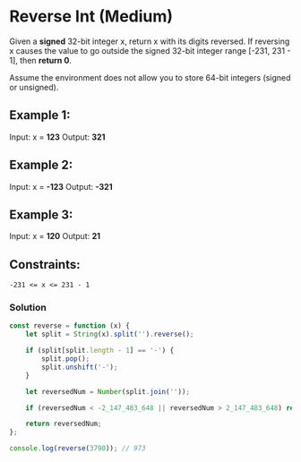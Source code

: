 # Reverse Int (Medium)

Given a **signed** 32-bit integer x, return x with its digits reversed. If reversing x causes the value to go outside the signed 32-bit integer range [-231, 231 - 1], then **return 0**.

Assume the environment does not allow you to store 64-bit integers (signed or unsigned).

## Example 1:

Input: x = **123**
Output: **321**

## Example 2:

Input: x = **-123**
Output: **-321**

## Example 3:

Input: x = **120**
Output: **21**

## Constraints:

    -231 <= x <= 231 - 1

### Solution

```js
const reverse = function (x) {
	let split = String(x).split('').reverse();

	if (split[split.length - 1] == '-') {
		split.pop();
		split.unshift('-');
	}

	let reversedNum = Number(split.join(''));

	if (reversedNum < -2_147_483_648 || reversedNum > 2_147_483_648) return 0;

	return reversedNum;
};

console.log(reverse(3790)); // 973
```

